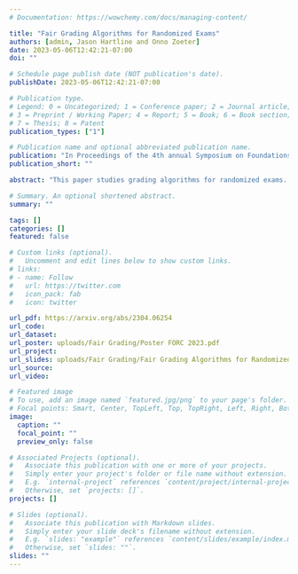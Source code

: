 ```yaml
---
# Documentation: https://wowchemy.com/docs/managing-content/

title: "Fair Grading Algorithms for Randomized Exams"
authors: [admin, Jason Hartline and Onno Zoeter]
date: 2023-05-06T12:42:21-07:00
doi: ""

# Schedule page publish date (NOT publication's date).
publishDate: 2023-05-06T12:42:21-07:00

# Publication type.
# Legend: 0 = Uncategorized; 1 = Conference paper; 2 = Journal article;
# 3 = Preprint / Working Paper; 4 = Report; 5 = Book; 6 = Book section;
# 7 = Thesis; 8 = Patent
publication_types: ["1"]

# Publication name and optional abbreviated publication name.
publication: "In Proceedings of the 4th annual Symposium on Foundations of Responsible Computing (FORC), 2023. **Best Student Paper**"
publication_short: ""

abstract: "This paper studies grading algorithms for randomized exams. In a randomized exam, each student is asked a small number of random questions from a large question bank. The predominant grading rule is simple averaging, i.e., calculating grades by averaging scores on the questions each student is asked, which is fair ex-ante, over the randomized questions, but not fair ex-post, on the realized questions. The fair grading problem is to estimate the average grade of each student on the full question bank. The maximum-likelihood estimator for the Bradley-Terry-Luce model on the bipartite student-question graph is shown to be consistent with high probability when the number of questions asked to each student is at least the cubed-logarithm of the number of students. In an empirical study on exam data and in simulations, our algorithm based on the maximum-likelihood estimator significantly outperforms simple averaging in prediction accuracy and ex-post fairness even with a small class and exam size."

# Summary. An optional shortened abstract.
summary: ""

tags: []
categories: []
featured: false

# Custom links (optional).
#   Uncomment and edit lines below to show custom links.
# links:
# - name: Follow
#   url: https://twitter.com
#   icon_pack: fab
#   icon: twitter

url_pdf: https://arxiv.org/abs/2304.06254
url_code:
url_dataset:
url_poster: uploads/Fair Grading/Poster FORC 2023.pdf
url_project:
url_slides: uploads/Fair Grading/Fair Grading Algorithms for Randomized Exams.pptx
url_source:
url_video:

# Featured image
# To use, add an image named `featured.jpg/png` to your page's folder. 
# Focal points: Smart, Center, TopLeft, Top, TopRight, Left, Right, BottomLeft, Bottom, BottomRight.
image:
  caption: ""
  focal_point: ""
  preview_only: false

# Associated Projects (optional).
#   Associate this publication with one or more of your projects.
#   Simply enter your project's folder or file name without extension.
#   E.g. `internal-project` references `content/project/internal-project/index.md`.
#   Otherwise, set `projects: []`.
projects: []

# Slides (optional).
#   Associate this publication with Markdown slides.
#   Simply enter your slide deck's filename without extension.
#   E.g. `slides: "example"` references `content/slides/example/index.md`.
#   Otherwise, set `slides: ""`.
slides: ""
---
```

